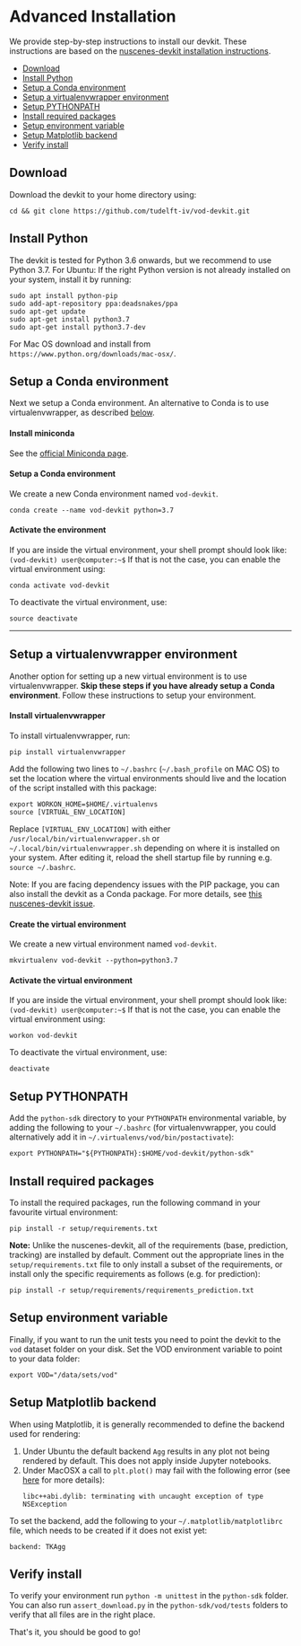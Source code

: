 # Advanced Installation
We provide step-by-step instructions to install our devkit. These instructions are based on the [nuscenes-devkit installation instructions](https://github.com/nutonomy/nuscenes-devkit/blob/master/docs/installation.md).
- [Download](#download)
- [Install Python](#install-python)
- [Setup a Conda environment](#setup-a-conda-environment)
- [Setup a virtualenvwrapper environment](#setup-a-virtualenvwrapper-environment)
- [Setup PYTHONPATH](#setup-pythonpath)
- [Install required packages](#install-required-packages)
- [Setup environment variable](#setup-environment-variable)
- [Setup Matplotlib backend](#setup-matplotlib-backend)
- [Verify install](#verify-install)

## Download

Download the devkit to your home directory using:
```
cd && git clone https://github.com/tudelft-iv/vod-devkit.git
```

## Install Python

The devkit is tested for Python 3.6 onwards, but we recommend to use Python 3.7.
For Ubuntu: If the right Python version is not already installed on your system, install it by running:
```
sudo apt install python-pip
sudo add-apt-repository ppa:deadsnakes/ppa
sudo apt-get update
sudo apt-get install python3.7
sudo apt-get install python3.7-dev
```
For Mac OS download and install from `https://www.python.org/downloads/mac-osx/`.

## Setup a Conda environment
Next we setup a Conda environment.
An alternative to Conda is to use virtualenvwrapper, as described [below](#setup-a-virtualenvwrapper-environment).

#### Install miniconda
See the [official Miniconda page](https://conda.io/en/latest/miniconda.html).

#### Setup a Conda environment
We create a new Conda environment named `vod-devkit`. 
```
conda create --name vod-devkit python=3.7
```

#### Activate the environment
If you are inside the virtual environment, your shell prompt should look like: `(vod-devkit) user@computer:~$`
If that is not the case, you can enable the virtual environment using:
```
conda activate vod-devkit 
```
To deactivate the virtual environment, use:
```
source deactivate
```

-----
## Setup a virtualenvwrapper environment
Another option for setting up a new virtual environment is to use virtualenvwrapper.
**Skip these steps if you have already setup a Conda environment**.
Follow these instructions to setup your environment.

#### Install virtualenvwrapper
To install virtualenvwrapper, run:
```
pip install virtualenvwrapper
```
Add the following two lines to `~/.bashrc` (`~/.bash_profile` on MAC OS) to set the location where the virtual environments should live and the location of the script installed with this package:
```
export WORKON_HOME=$HOME/.virtualenvs
source [VIRTUAL_ENV_LOCATION]
```
Replace `[VIRTUAL_ENV_LOCATION]` with either `/usr/local/bin/virtualenvwrapper.sh` or `~/.local/bin/virtualenvwrapper.sh` depending on where it is installed on your system.
After editing it, reload the shell startup file by running e.g. `source ~/.bashrc`.

Note: If you are facing dependency issues with the PIP package, you can also install the devkit as a Conda package.
For more details, see [this nuscenes-devkit issue](https://github.com/nutonomy/nuscenes-devkit/issues/155). 

#### Create the virtual environment
We create a new virtual environment named `vod-devkit`.
```
mkvirtualenv vod-devkit --python=python3.7 
```

#### Activate the virtual environment
If you are inside the virtual environment, your shell prompt should look like: `(vod-devkit) user@computer:~$`
If that is not the case, you can enable the virtual environment using:
```
workon vod-devkit
```
To deactivate the virtual environment, use:
```
deactivate
```

## Setup PYTHONPATH
Add the `python-sdk` directory to your `PYTHONPATH` environmental variable, by adding the following to your `~/.bashrc` (for virtualenvwrapper, you could alternatively add it in `~/.virtualenvs/vod/bin/postactivate`):
```
export PYTHONPATH="${PYTHONPATH}:$HOME/vod-devkit/python-sdk"
```

## Install required packages

To install the required packages, run the following command in your favourite virtual environment:
```
pip install -r setup/requirements.txt
```
**Note:** Unlike the nuscenes-devkit, all of the requirements (base, prediction, tracking) are installed by default. Comment out the appropriate lines in the `setup/requirements.txt` file to only install a subset of the requirements, or install only the specific requirements as follows (e.g. for prediction):
```
pip install -r setup/requirements/requirements_prediction.txt
``` 

## Setup environment variable
Finally, if you want to run the unit tests you need to point the devkit to the `vod` dataset folder on your disk.
Set the VOD environment variable to point to your data folder:
```
export VOD="/data/sets/vod"
```

## Setup Matplotlib backend
When using Matplotlib, it is generally recommended to define the backend used for rendering:
1) Under Ubuntu the default backend `Agg` results in any plot not being rendered by default. This does not apply inside Jupyter notebooks.
2) Under MacOSX a call to `plt.plot()` may fail with the following error (see [here](https://github.com/matplotlib/matplotlib/issues/13414) for more details):
    ```
    libc++abi.dylib: terminating with uncaught exception of type NSException
    ```
To set the backend, add the following to your `~/.matplotlib/matplotlibrc` file, which needs to be created if it does not exist yet: 
```
backend: TKAgg
```

## Verify install
To verify your environment run `python -m unittest` in the `python-sdk` folder.
You can also run `assert_download.py` in the `python-sdk/vod/tests` folders to verify that all files are in the right place.

That's it, you should be good to go!
